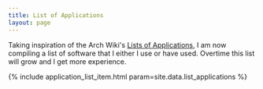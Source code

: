 ```yaml
---
title: List of Applications
layout: page
---
```


Taking inspiration of the Arch Wiki's [Lists of Applications](https://wiki.archlinux.org/index.php/list_of_applications), I am now compiling a list of software that I either I use or have used. Overtime this list will grow and I get more experience.

{% include application_list_item.html param=site.data.list_applications %}
